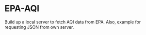 # EPA-AQI
Build up a local server to fetch AQI data from EPA. Also, example for requesting JSON from own server.
